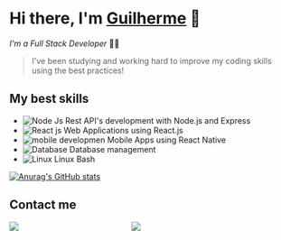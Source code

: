# Hi there, I'm [Guilherme](https://guilherme-x.github.io) 💜
*I'm a Full Stack Developer* 👨‍💻
> I've been studying and working hard to improve my coding skills using the best practices!

## My best skills 

- ![Node Js](https://img.icons8.com/windows/20/26e07f/node-js.png) Rest API's development with Node.js and Express
- ![React js](https://img.icons8.com/color/20/4a90e2/react-native.png) Web Applications using React.js
- ![mobile developmen](https://img.icons8.com/ios/20/4a90e2/android.png) Mobile Apps using React Native
- ![Database](https://img.icons8.com/ios-filled/20/4a90e2/database.png) Database management
- ![Linux](https://img.icons8.com/color/20/000000/linux.png) Linux Bash

[![Anurag's GitHub stats](https://github-readme-stats.vercel.app/api?username=guilherme-x&theme=radical)](https://github.com/anuraghazra/github-readme-stats)

## Contact me
<a style="margin-right:200px" href="https://www.linkedin.com/in/guilherme-xavier-developer"><img src="https://img.icons8.com/fluent/48/4a90e2/linkedin.png"/></a><a style="margin-right:200px" href="mailto:guilherme.xavierxs@gmail.com"><img src="https://img.icons8.com/plasticine/48/fa314a/gmail.png"/></a>
